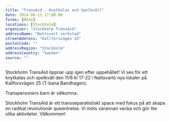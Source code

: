```yaml
---
title: "TransAid - Knytkalas och Spelkväll"
date: 2024-06-11 17:00:00
forms: [Möte]
locations: [Stockholm]
organizer: "Stockholm TransAid"
addressName: "Nattsvart verkstad"
streetAddress: "Kallforsvägen 25"
postalCode: ""
addressRegion: "Stockholm"
addressCountry: "Sweden"
source: ""
---
```

Stockholm TransAid öppnar upp igen efter uppehållet! Vi ses för ett knytkalas och spelkväll den 11/6 kl 17-22 i Nattsvarts nya lokaler på Kallforsvägen 25 (T-bana Bandhagen).

Transpersoners barn är välkomna. 

Stockholm TransAid är ett transseparatistiskt space med fokus på att skapa en radikal revolutionär queerörelse. Vi möts varannan vecka och gör lite olika aktiviteter. Välkommen!
